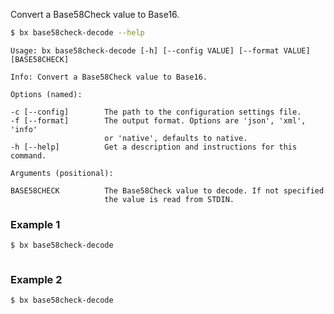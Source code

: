 Convert a Base58Check value to Base16.
```sh
$ bx base58check-decode --help
```
```
Usage: bx base58check-decode [-h] [--config VALUE] [--format VALUE]
[BASE58CHECK]

Info: Convert a Base58Check value to Base16.

Options (named):

-c [--config]        The path to the configuration settings file.
-f [--format]        The output format. Options are 'json', 'xml', 'info'
                     or 'native', defaults to native.
-h [--help]          Get a description and instructions for this command.

Arguments (positional):

BASE58CHECK          The Base58Check value to decode. If not specified
                     the value is read from STDIN.
```
### Example 1
```sh
$ bx base58check-decode
```
```

```
### Example 2
```sh
$ bx base58check-decode
```
```

```